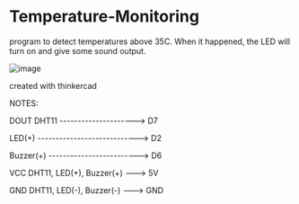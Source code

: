 # Temperature-Monitoring
program to detect temperatures above 35C. When it happened, the LED will turn on and give some sound output.

![image](https://user-images.githubusercontent.com/65618373/143077527-1b9b14c5-a10c-46a0-a7b0-2ad78f5f93af.png)

created with thinkercad

NOTES: 

DOUT DHT11 ---------------------> D7

LED(+) ----------------------------> D2

Buzzer(+) -------------------------> D6

VCC DHT11, LED(+), Buzzer(+) ---> 5V

GND DHT11, LED(-), Buzzer(-) ---> GND

    
